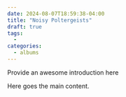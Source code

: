 ```yaml
--- 
date: 2024-08-07T18:59:38-04:00 
title: "Noisy Poltergeists" 
draft: true 
tags: 
  -  
categories: 
  - albums
--- 
```

  
Provide an awesome introduction here 
  
<!--more--> 
  
Here goes the main content. 

